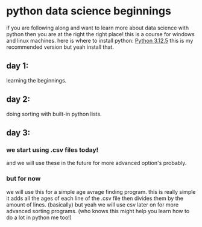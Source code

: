 # python data science beginnings
if you are following along and want to learn more about data science with python then you are at the right the right place!
this is a course for windows and linux machines.
here is where to install python:
[Python 3.12.5](https://www.python.org/downloads/release/python-3125/)
this is my recommended version but yeah install that.
## day 1:
learning the beginnings.
## day 2:
doing sorting with built-in python lists.
## day 3:
### we start using .csv files today! 
and we will use these in the future for more advanced option's probably.
### but for now
we will use this for a simple age avrage finding program. this is really simple it adds all the ages of each line of the .csv file then divides them by the amount of lines.
(basically) but yeah we will use csv later on for more advanced sorting programs.
(who knows this might help you learn how to do a lot in python me too!)
